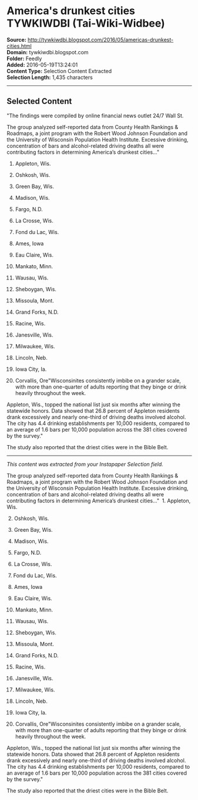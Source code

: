 # America's drunkest cities TYWKIWDBI (Tai-Wiki-Widbee)

**Source:** http://tywkiwdbi.blogspot.com/2016/05/americas-drunkest-cities.html  
**Domain:** tywkiwdbi.blogspot.com  
**Folder:** Feedly  
**Added:** 2016-05-19T13:24:01  
**Content Type:** Selection Content Extracted  
**Selection Length:** 1,435 characters  


---

## Selected Content

"The findings were compiled by online financial news outlet 24/7 Wall St.

The group analyzed self-reported data from County Health Rankings & Roadmaps, a joint program with the Robert Wood Johnson Foundation and the University of Wisconsin Population Health Institute. Excessive drinking, concentration of bars and alcohol-related driving deaths all were contributing factors in determining America’s drunkest cities..."
1. Appleton, Wis.

2. Oshkosh, Wis.

3. Green Bay, Wis.

4. Madison, Wis.

5. Fargo, N.D.

6. La Crosse, Wis.

7. Fond du Lac, Wis.

8. Ames, Iowa

9. Eau Claire, Wis.

10. Mankato, Minn.

11. Wausau, Wis.

12. Sheboygan, Wis.

13. Missoula, Mont.

14. Grand Forks, N.D.

15. Racine, Wis.

16. Janesville, Wis.

17. Milwaukee, Wis.

18. Lincoln, Neb.

19. Iowa City, Ia.

20. Corvallis, Ore"Wisconsinites consistently imbibe on a grander scale, with more than one-quarter of adults reporting that they binge or drink heavily throughout the week.

Appleton, Wis., topped the national list just six months after winning the statewide honors. Data showed that 26.8 percent of Appleton residents drank excessively and nearly one-third of driving deaths involved alcohol. The city has 4.4 drinking establishments per 10,000 residents, compared to an average of 1.6 bars per 10,000 population across the 381 cities covered by the survey."

The study also reported that the driest cities were in the Bible Belt.

---

*This content was extracted from your Instapaper Selection field.*

The group analyzed self-reported data from County Health Rankings & Roadmaps, a joint program with the Robert Wood Johnson Foundation and the University of Wisconsin Population Health Institute. Excessive drinking, concentration of bars and alcohol-related driving deaths all were contributing factors in determining America’s drunkest cities..."
 1. Appleton, Wis.

 2. Oshkosh, Wis.

 3. Green Bay, Wis.

 4. Madison, Wis.

 5. Fargo, N.D.

 6. La Crosse, Wis.

 7. Fond du Lac, Wis.

 8. Ames, Iowa

 9. Eau Claire, Wis.

10. Mankato, Minn.

11. Wausau, Wis.

12. Sheboygan, Wis.

13. Missoula, Mont.

14. Grand Forks, N.D.

15. Racine, Wis.

16. Janesville, Wis.

17. Milwaukee, Wis.

18. Lincoln, Neb.

19. Iowa City, Ia.

20. Corvallis, Ore"Wisconsinites consistently imbibe on a grander scale, with more than one-quarter of adults reporting that they binge or drink heavily throughout the week.

Appleton, Wis., topped the national list just six months after winning the statewide honors. Data showed that 26.8 percent of Appleton residents drank excessively and nearly one-third of driving deaths involved alcohol. The city has 4.4 drinking establishments per 10,000 residents, compared to an average of 1.6 bars per 10,000 population across the 381 cities covered by the survey."

The study also reported that the driest cities were in the Bible Belt.
